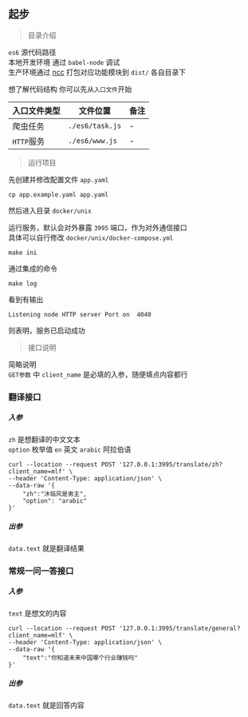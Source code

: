 ## 起步

> 目录介绍

`es6` 源代码路径  
本地开发环境 通过 `babel-node` 调试  
生产环境通过 [ncc](https://github.com/vercel/ncc) 打包对应功能模块到 `dist/` 各自目录下  

想了解代码结构 你可以先从`入口文件`开始

| 入口文件类型 | 文件位置 | 备注 |
| ---- | ---- | ---- |
| 爬虫任务 | `./es6/task.js`   | - |
| `HTTP`服务 | `./es6/www.js`   | - |


> 运行项目

先创建并修改配置文件 `app.yaml`  

```
cp app.example.yaml app.yaml
```

然后进入目录 `docker/unix`  

运行服务，默认会对外暴露 `3995` 端口，作为对外通信接口  
具体可以自行修改 `docker/unix/docker-compose.yml`  

```
make ini
```

通过集成的命令  
```
make log
```

看到有输出  

```
Listening node HTTP server Port on  4040
```

则表明，服务已启动成功


> 接口说明

简略说明  
`GET参数` 中 `client_name` 是必填的入参，随便填点内容都行    

### 翻译接口

##### 入参

`zh` 是想翻译的中文文本  
`option` 枚举值  `en` 英文 `arabic` 阿拉伯语  

```
curl --location --request POST '127.0.0.1:3995/translate/zh?client_name=mlf' \
--header 'Content-Type: application/json' \
--data-raw '{
    "zh":"沐临风是男主",
    "option": "arabic"
}'
```

##### 出参

`data.text` 就是翻译结果



### 常规一问一答接口

##### 入参

`text` 是想文的内容

```
curl --location --request POST '127.0.0.1:3995/translate/general?client_name=mlf' \
--header 'Content-Type: application/json' \
--data-raw '{
    "text":"你知道未来中国哪个行业赚钱吗"
}'
```

##### 出参

`data.text` 就是回答内容

